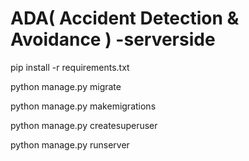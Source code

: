 # ADA( Accident Detection & Avoidance ) -serverside

pip install -r requirements.txt

python manage.py migrate

python manage.py makemigrations

python manage.py createsuperuser

python manage.py runserver
